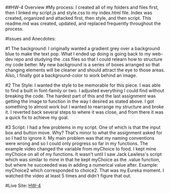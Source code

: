 ##HW-4 Overview
#My process:
I created all of my folders and files first, then I linked my script.js and
style.css to my index.html file.  Index was created, organized and attacked
first, then style, and then script. This readme.md was created, updated, and
replaced frequently throughout the process.

#Issues and Anecdotes:

#1 The background:
I originally wanted a gradient grey over a background blue to make the text pop.
What I ended up doing is going back to my web-dev repo and studying the .css
files so that I could relearn how to structure my code better. My new background
is a series of boxes arranged so that changing elements will be cleaner and
should attract the eye to those areas. Also, I finally got a background-color to
work behind an image.

#2 The Style:
I wanted the style to be memorable for this piece. I was able to find a built in
font-family or two. I adjusted everything I could find without breaking the code.
The hardest part of this and the last assignment was getting the image to function
in the way I desired as stated above. I got something to almost work but I wanted
to rearrange my structure and broke it. I reverted back several steps to where it
was close, and from there it was a quick fix to achieve my goal.

#3 Script:
I had a few problems in my script. One of which is that the input box and button
move. Why? That's minor to what the assignment asked for so I had to ignore it.
My main problem was that my naming conventions were wrong and so I could
only progress so far in my functions. The example video changed the variable from
myChoice to food. I kept mine myChoice on all of my functions. It wasn't until
I saw Jack Lawless's script which was similar to mine in that he kept myChoice as
the .value function, but where he succeeded was in adding a numerical value after.
Example: myChoice2 which corresponded to choice2. That was my Eureka moment. I
watched the video at least 5 times and didn't figure that out.

#Live Site:
[HW-4](https://ewilsey.github.io/MART441/HW-4/)
